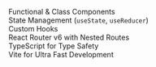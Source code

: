 Functional & Class Components  
State Management (`useState`, `useReducer`)  
Custom Hooks  
React Router v6 with Nested Routes  
TypeScript for Type Safety  
Vite for Ultra Fast Development 